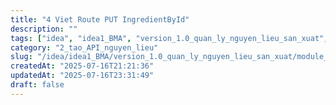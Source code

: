 ```yaml
---
title: "4 Viet Route PUT IngredientById"
description: ""
tags: ["idea", "idea1_BMA", "version_1.0_quan_ly_nguyen_lieu_san_xuat", "module_1_nguyen_lieu", "2_tao_API_nguyen_lieu"]
category: "2_tao_API_nguyen_lieu"
slug: "/idea/idea1_BMA/version_1.0_quan_ly_nguyen_lieu_san_xuat/module_1_nguyen_lieu/2_tao_API_nguyen_lieu/4_viet_route_PUT_ingredientById.md"
createdAt: "2025-07-16T21:21:36"
updatedAt: "2025-07-16T23:31:49"
draft: false
---
```

